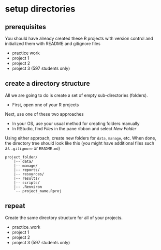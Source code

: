 
# setup directories

## prerequisites

You should have already created these R projects with version control
and initialized them with README and gitignore files

  - practice work
  - project 1
  - project 2
  - project 3 (597 students only)

## create a directory structure

All we are going to do is create a set of empty sub-directories
(folders).

  - First, open one of your R projects

Next, use one of these two approaches

  - In your OS, use your usual method for creating folders manually
  - In RStudio, find *Files* in the pane ribbon and select *New Folder*

Using either approach, create new folders for `data`, `manage`, etc.
When done, the directory tree should look like this (you might have
additional files such as `.gitignore` or `README.md`)

    project_folder/
        |-- data/
        |-- manage/
        |-- reports/
        |-- resources/
        |-- results/
        |-- scripts/
        |-- .Renviron
        `-- project_name.Rproj

## repeat

Create the same directory structure for all of your projects.

  - practice\_work
  - project 1
  - project 2
  - project 3 (597 students only)

